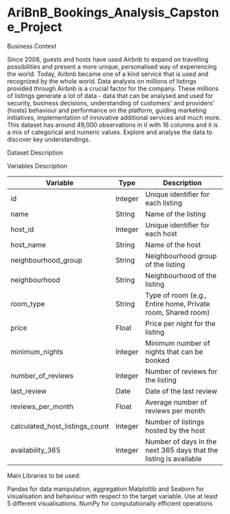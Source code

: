 # AriBnB_Bookings_Analysis_Capstone_Project


Business Context

Since 2008, guests and hosts have used Airbnb to expand on travelling possibilities and present a more unique, personalised way of experiencing the world. Today, Airbnb became one of a kind service that is used and recognized by the whole world. Data analysis on millions of listings provided through Airbnb is a crucial factor for the company. These millions of listings generate a lot of data - data that can be analysed and used for security, business decisions, understanding of customers' and providers' (hosts) behaviour and performance on the platform, guiding marketing initiatives, implementation of innovative additional services and much more. This dataset has around 49,000 observations in it with 16 columns and it is a mix of categorical and numeric values. Explore and analyse the data to discover key understandings.

Dataset Description

Variables Description

| Variable | Type | Description |
|---|---|---|
| id | Integer | Unique identifier for each listing |
| name | String | Name of the listing |
| host_id | Integer | Unique identifier for each host |
| host_name | String | Name of the host |
| neighbourhood_group | String | Neighbourhood group of the listing |
| neighbourhood | String | Neighbourhood of the listing |
| room_type | String | Type of room (e.g., Entire home, Private room, Shared room) |
| price | Float | Price per night for the listing |
| minimum_nights | Integer | Minimum number of nights that can be booked |
| number_of_reviews | Integer | Number of reviews for the listing |
| last_review | Date | Date of the last review |
| reviews_per_month | Float | Average number of reviews per month |
| calculated_host_listings_count | Integer | Number of listings hosted by the host |
| availability_365 | Integer | Number of days in the next 365 days that the listing is available |


Main Libraries to be used:

Pandas for data manipulation, aggregation
Matplotlib and Seaborn for visualisation and behaviour with respect to the target variable. Use at least 5 different visualisations.
NumPy for computationally efficient operations
